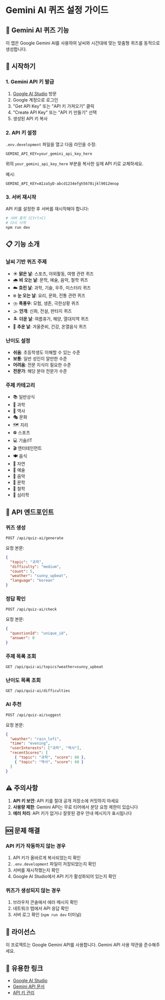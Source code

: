 # Gemini AI 퀴즈 설정 가이드

## 🤖 Gemini AI 퀴즈 기능

이 앱은 Google Gemini AI를 사용하여 날씨와 시간대에 맞는 맞춤형 퀴즈를 동적으로 생성합니다.

## 🚀 시작하기

### 1. Gemini API 키 발급

1. [Google AI Studio](https://makersuite.google.com/app/apikey) 방문
2. Google 계정으로 로그인
3. "Get API Key" 또는 "API 키 가져오기" 클릭
4. "Create API Key" 또는 "API 키 만들기" 선택
5. 생성된 API 키 복사

### 2. API 키 설정

`.env.development` 파일을 열고 다음 라인을 수정:

```env
GEMINI_API_KEY=your_gemini_api_key_here
```

위의 `your_gemini_api_key_here` 부분을 복사한 실제 API 키로 교체하세요.

예시:
```env
GEMINI_API_KEY=AIzaSyD-abcd1234efgh5678ijkl9012mnop
```

### 3. 서버 재시작

API 키를 설정한 후 서버를 재시작해야 합니다:

```bash
# 서버 중지 (Ctrl+C)
# 다시 시작
npm run dev
```

## 📋 기능 소개

### 날씨 기반 퀴즈 주제
- ☀️ **맑은 날**: 스포츠, 야외활동, 여행 관련 퀴즈
- 🌧️ **비 오는 날**: 문학, 예술, 음악, 철학 퀴즈
- ☁️ **흐린 날**: 과학, 기술, 우주, 미스터리 퀴즈
- ❄️ **눈 오는 날**: 요리, 문화, 전통 관련 퀴즈
- ⛈️ **폭풍우**: 모험, 생존, 극한상황 퀴즈
- 🌫️ **안개**: 신화, 전설, 판타지 퀴즈
- 🏝️ **더운 날**: 여름휴가, 해양, 열대지역 퀴즈
- 🧥 **추운 날**: 겨울준비, 건강, 온열음식 퀴즈

### 난이도 설정
- **쉬움**: 초등학생도 이해할 수 있는 수준
- **보통**: 일반 성인이 알만한 수준
- **어려움**: 전문 지식이 필요한 수준
- **전문가**: 해당 분야 전문가 수준

### 주제 카테고리
- 📚 일반상식
- 🔬 과학
- 📜 역사
- 🎭 문화
- 🗺️ 지리
- ⚽ 스포츠
- 💻 기술/IT
- 🎬 엔터테인먼트
- 🍽️ 음식
- 🌿 자연
- 🎨 예술
- 🎵 음악
- 📖 문학
- 🤔 철학
- 🧠 심리학

## 🔧 API 엔드포인트

### 퀴즈 생성
```
POST /api/quiz-ai/generate
```

요청 본문:
```json
{
  "topic": "과학",
  "difficulty": "medium",
  "count": 5,
  "weather": "sunny_upbeat",
  "language": "korean"
}
```

### 정답 확인
```
POST /api/quiz-ai/check
```

요청 본문:
```json
{
  "questionId": "unique_id",
  "answer": 0
}
```

### 주제 목록 조회
```
GET /api/quiz-ai/topics?weather=sunny_upbeat
```

### 난이도 목록 조회
```
GET /api/quiz-ai/difficulties
```

### AI 추천
```
POST /api/quiz-ai/suggest
```

요청 본문:
```json
{
  "weather": "rain_lofi",
  "time": "evening",
  "userInterests": ["과학", "역사"],
  "recentScores": [
    { "topic": "과학", "score": 80 },
    { "topic": "역사", "score": 60 }
  ]
}
```

## ⚠️ 주의사항

1. **API 키 보안**: API 키를 절대 공개 저장소에 커밋하지 마세요
2. **사용량 제한**: Gemini API는 무료 티어에서 분당 요청 제한이 있습니다
3. **에러 처리**: API 키가 없거나 잘못된 경우 안내 메시지가 표시됩니다

## 🆘 문제 해결

### API 키가 작동하지 않는 경우
1. API 키가 올바르게 복사되었는지 확인
2. `.env.development` 파일이 저장되었는지 확인
3. 서버를 재시작했는지 확인
4. Google AI Studio에서 API 키가 활성화되어 있는지 확인

### 퀴즈가 생성되지 않는 경우
1. 브라우저 콘솔에서 에러 메시지 확인
2. 네트워크 탭에서 API 응답 확인
3. 서버 로그 확인 (`npm run dev` 터미널)

## 📝 라이선스

이 프로젝트는 Google Gemini API를 사용합니다.
Gemini API 사용 약관을 준수해주세요.

## 🔗 유용한 링크

- [Google AI Studio](https://makersuite.google.com/)
- [Gemini API 문서](https://ai.google.dev/docs)
- [API 키 관리](https://makersuite.google.com/app/apikey)